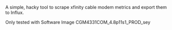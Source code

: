 A simple, hacky tool to scrape xfinity cable modem metrics and export them to Influx.

Only tested with Software Image CGM4331COM_4.8p11s1_PROD_sey
